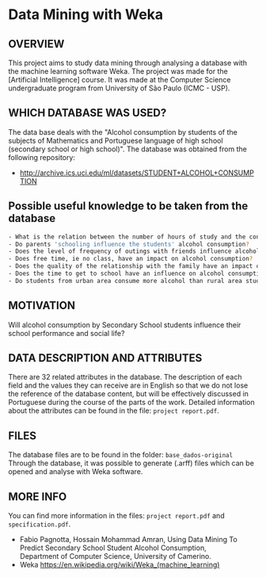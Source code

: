 # Data Mining with Weka

OVERVIEW
--------------------------------------------------
This project aims to study data mining through analysing a database with the machine learning software Weka. The project was made for the [Artificial Intelligence] course. It was made at the Computer Science undergraduate program from University of São Paulo (ICMC - USP).

WHICH DATABASE WAS USED?
--------------------------------------------------
The data base deals with the "Alcohol consumption by students of the subjects of Mathematics and Portuguese language of high school (secondary school or high school)". The database was obtained from the following repository:
* <http://archive.ics.uci.edu/ml/datasets/STUDENT+ALCOHOL+CONSUMPTION>

Possible useful knowledge to be taken from the database
--------------------------------------------------
```bash
- What is the relation between the number of hours of study and the consumption of alcohol by students?
- Do parents 'schooling influence the students' alcohol consumption?
- Does the level of frequency of outings with friends influence alcohol consumption?
- Does free time, ie no class, have an impact on alcohol consumption?
- Does the quality of the relationship with the family have an impact on alcohol consumption? Does the number of absences at school have anything to do with alcohol consumption?
- Does the time to get to school have an influence on alcohol consumption?
- Do students from urban area consume more alcohol than rural area students?
```

MOTIVATION
--------------------------------------------------
Will alcohol consumption by Secondary School students influence their school performance and social life?

DATA DESCRIPTION AND ATTRIBUTES
--------------------------------------------------
There are 32 related attributes in the database. The description of each field and the values they can receive are in English so that we do not lose the reference of the database content, but will be effectively discussed in Portuguese during the course of the parts of the work.
Detailed information about the attributes can be found in the file: `project report.pdf`.

FILES
--------------------------------------------------
The database files are to be found in the folder: `base_dados-original`
Through the database, it was possible to generate (.arff) files which can be opened and analyse with Weka software. 

MORE INFO
--------------------------------------------------
You can find more information in the files: `project report.pdf` and `specification.pdf`.
* Fabio Pagnotta, Hossain Mohammad Amran, Using Data Mining To Predict Secondary School Student Alcohol Consumption,  
Department of Computer Science, University of Camerino.
* Weka <https://en.wikipedia.org/wiki/Weka_(machine_learning)>
